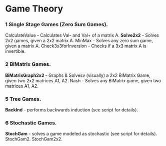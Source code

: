 # Game Theory

### 1 Single Stage Games (Zero Sum Games).
CalculateValue - Calculates Val- and Val+ of a matrix A.
**Solve2x2** - Solves 2x2 games, given a 2x2 matrix A.
MinMax - Solves any zero sum game, given a matrix A.
Check3x3forInversion - Checks if a 3x3 matrix A is invertible.

### 2 BiMatrix Games.
**BiMatrixGraph2x2** - Graphs & Solvesv (visually) a 2x2 BiMatrix Game, given two 2x2 matrices A1, A2.
Nash - Solves any BiMatrix game, given two matrices A1, A2.

### 5 Tree Games.
**BackInd** - performs backwards induction (see script for details).

### 6 Stochastic Games.
**StochGam** - solves a game modeled as stochastic (see script for details).
StochGam2.
StochGam2x2.
